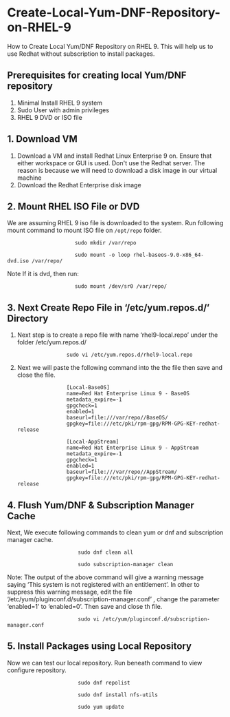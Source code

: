 # Create-Local-Yum-DNF-Repository-on-RHEL-9
How to Create Local Yum/DNF Repository on RHEL 9. This will help us to use Redhat without subscription to install packages.

## Prerequisites for creating local Yum/DNF repository
   1. Minimal Install RHEL 9 system
   2. Sudo User with admin privileges
   3. RHEL 9 DVD or ISO file

## 1. Download VM

   1. Download a VM and install Redhat Linux Enterprise 9 on. Ensure that either workspace or GUI is used. Don't use the Redhat server. The reason is             because we will need to download a disk image in our virtual machine
   2. Download the Redhat Enterprise disk image 

## 2. Mount RHEL ISO File or DVD 

We are assuming RHEL 9 iso file is downloaded to the system. Run following mount command to mount ISO file on `/opt/repo` folder.
  
                          sudo mkdir /var/repo
                
                          sudo mount -o loop rhel-baseos-9.0-x86_64-dvd.iso /var/repo/
                          
Note If it is dvd, then run:

                          sudo mount /dev/sr0 /var/repo/
                          
## 3. Next Create Repo File in ‘/etc/yum.repos.d/’ Directory

   1. Next step is to create a repo file with name ‘rhel9-local.repo’ under the folder /etc/yum.repos.d/

                          sudo vi /etc/yum.repos.d/rhel9-local.repo
                          
   2. Next we will paste the following command into the the file then save and close the file.
      
                          [Local-BaseOS]
                          name=Red Hat Enterprise Linux 9 - BaseOS
                          metadata_expire=-1
                          gpgcheck=1
                          enabled=1
                          baseurl=file:///var/repo//BaseOS/
                          gpgkey=file:///etc/pki/rpm-gpg/RPM-GPG-KEY-redhat-release

                          [Local-AppStream]
                          name=Red Hat Enterprise Linux 9 - AppStream
                          metadata_expire=-1
                          gpgcheck=1
                          enabled=1
                          baseurl=file:///var/repo//AppStream/
                          gpgkey=file:///etc/pki/rpm-gpg/RPM-GPG-KEY-redhat-release   
                          
                          
## 4. Flush Yum/DNF & Subscription Manager Cache          

   Next, We execute following commands to clean yum or dnf and subscription manager cache.
   
                           sudo dnf clean all
                           
                           sudo subscription-manager clean
                          
Note: The output of the above command will give a warning message saying ‘This system is not registered with an entitlement’. In other to suppress this warning message, edit the file  ‘/etc/yum/pluginconf.d/subscription-manager.conf’ , change the parameter ‘enabled=1’ to ‘enabled=0’. Then save and close th file.

                           sudo vi /etc/yum/pluginconf.d/subscription-manager.conf
                           
## 5. Install Packages using Local Repository    

Now we can test our local repository. Run beneath command to view configure repository.

                           sudo dnf repolist
                           
                           sudo dnf install nfs-utils
                           
                           sudo yum update 
                                               
                 
